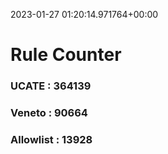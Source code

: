 2023-01-27 01:20:14.971764+00:00
# Rule Counter 
 ### UCATE : 364139

 ### Veneto : 90664

 ### Allowlist : 13928